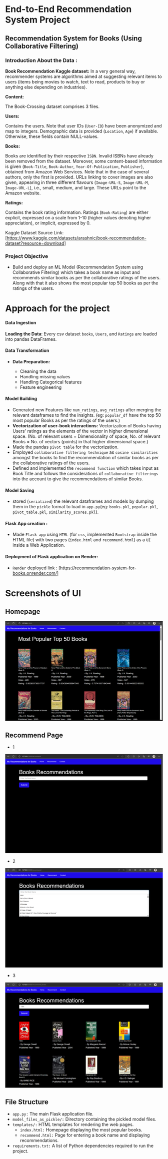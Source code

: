 # End-to-End Recommendation System Project


## Recommendation System for Books (Using Collaborative Filtering)

### Introduction About the Data :


**Book Recommendation Kaggle dataset:** 
In a very general way, recommender systems are algorithms aimed at suggesting relevant items to users (items being movies to watch, text to read, products to buy or anything else depending on industries).

**Content:**

The Book-Crossing dataset comprises 3 files.

**Users:**

Contains the users. Note that user IDs (`User-ID`) have been anonymized and map to integers. Demographic data is provided (`Location`, `Age`) if available. Otherwise, these fields contain NULL-values.


**Books:**

Books are identified by their respective `ISBN`. Invalid ISBNs have already been removed from the dataset. Moreover, some content-based information is given (`Book-Title`, `Book-Author`, `Year-Of-Publication`, `Publisher`), obtained from Amazon Web Services. Note that in the case of several authors, only the first is provided. URLs linking to cover images are also given, appearing in three different flavours (`Image-URL-S`, `Image-URL-M`, `Image-URL-L`), i.e., small, medium, and large. These URLs point to the Amazon website.


**Ratings:**

Contains the book rating information. Ratings (`Book-Rating`) are either explicit, expressed on a scale from 1-10 (higher values denoting higher appreciation), or implicit, expressed by 0.

Kaggle Dataset Source Link:
[https://www.kaggle.com/datasets/arashnic/book-recommendation-dataset?resource=download]

### Project Objective

- Build and deploy an ML Model (Recommendation System using Collaborative Filtering) which takes a book name as input and recommends similar books as per the collaborative ratings of the users. Along with that it also shows the most popular top 50 books as per the ratings of the users.



# Approach for the project 


#### Data Ingestion

 **Loading the Data**: Every csv dataset `books`, `Users`, and `Ratings` are loaded into pandas DataFrames.

#### Data Transformation

- **Data Preparation:**
   
   - Cleaning the data
   - Handling missing values
   - Handling Categorical features
   - Feature engineering

#### Model Building
  - Generated new Features like `num_ratings`, `avg_ratings` after merging the relevant dataframes to find the insights. (eg: `popular_df` have the top 50 most popular Books as per the ratings of the users.)
  - **Vectorization of user-book interactions:** Vectorization of Books having Users' ratings as the elements of the vector in higher dimensional space. (No. of relevant users = Dimensionality of space, No. of relevant Books = No. of vectors (points) in that higher dimensional space.)
  - Made the pandas `pivot table` for the vectorization.
  - Employed `collaborative filtering technique` as `cosine similarities` amongst the books to find the recommendation of similar books as per the collaborative ratings of the users.
  - Defined and implemented the `recommend function` which takes input as Book Title and follows the considerations of `collaborative filterings` into the account to give the recommendations of similar Books.
 
#### Model Saving
 - stored (`serialized`) the relevant dataframes and models by dumping them in the `pickle` format to load in `app.py`(eg: `books.pkl`, `popular.pkl`, `pivot_table.pkl`, `similarity_scores.pkl`).

#### Flask App creation : 
 - Made `Flask app` using `HTML` (for `css`, implemented `Bootstrap` inside the HTML file) with two pages (`index.html` and `recommend.html`) as a `UI` inside a Web Application.


#### Deployment of Flask application on Render:

 - `Render` deployed link : [https://recommendation-system-for-books.onrender.com/]


# Screenshots of UI


## Homepage 

![HomepageUI](./screenshots/homepage.png)


## Recommend Page 
  - 1

![RecommendUI](./screenshots/recommend1.png)

  - 2
  
![RecommendUI](./screenshots/recommend2.png)

  - 3

![RecommendUI](./screenshots/recommend3.png)



## File Structure
  - `app.py:` The main Flask application file.
  - `model_files_as_pickle/:` Directory containing the pickled model files.
  - `templates/:` HTML templates for rendering the web pages.
      - `index.html:` Homepage displaying the most popular books.
      - `recommend.html:` Page for entering a book name and displaying recommendations.
  - `requirements.txt:` A list of Python dependencies required to run the project.
